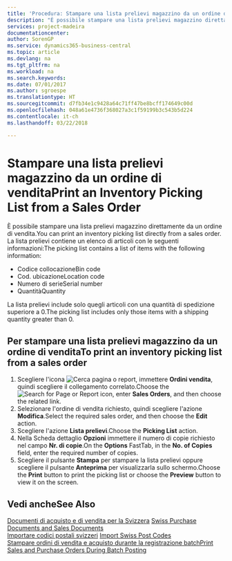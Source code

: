 ```yaml
---
title: 'Procedura: Stampare una lista prelievi magazzino da un ordine di vendita'
description: "È possibile stampare una lista prelievi magazzino direttamente da un ordine di vendita."
services: project-madeira
documentationcenter: 
author: SorenGP
ms.service: dynamics365-business-central
ms.topic: article
ms.devlang: na
ms.tgt_pltfrm: na
ms.workload: na
ms.search.keywords: 
ms.date: 07/01/2017
ms.author: sgroespe
ms.translationtype: HT
ms.sourcegitcommit: d7fb34e1c9428a64c71ff47be8bcff174649c00d
ms.openlocfilehash: 048a61e4736f368027a3c1f59199b3c543b5d224
ms.contentlocale: it-ch
ms.lasthandoff: 03/22/2018

---
```

# <a name="print-an-inventory-picking-list-from-a-sales-order"></a><span data-ttu-id="1ebb5-103">Stampare una lista prelievi magazzino da un ordine di vendita</span><span class="sxs-lookup"><span data-stu-id="1ebb5-103">Print an Inventory Picking List from a Sales Order</span></span>
<span data-ttu-id="1ebb5-104">È possibile stampare una lista prelievi magazzino direttamente da un ordine di vendita.</span><span class="sxs-lookup"><span data-stu-id="1ebb5-104">You can print an inventory picking list directly from a sales order.</span></span> <span data-ttu-id="1ebb5-105">La lista prelievi contiene un elenco di articoli con le seguenti informazioni:</span><span class="sxs-lookup"><span data-stu-id="1ebb5-105">The picking list contains a list of items with the following information:</span></span>  

- <span data-ttu-id="1ebb5-106">Codice collocazione</span><span class="sxs-lookup"><span data-stu-id="1ebb5-106">Bin code</span></span>  
- <span data-ttu-id="1ebb5-107">Cod. ubicazione</span><span class="sxs-lookup"><span data-stu-id="1ebb5-107">Location code</span></span>  
- <span data-ttu-id="1ebb5-108">Numero di serie</span><span class="sxs-lookup"><span data-stu-id="1ebb5-108">Serial number</span></span>  
- <span data-ttu-id="1ebb5-109">Quantità</span><span class="sxs-lookup"><span data-stu-id="1ebb5-109">Quantity</span></span>  

<span data-ttu-id="1ebb5-110">La lista prelievi include solo quegli articoli con una quantità di spedizione superiore a 0.</span><span class="sxs-lookup"><span data-stu-id="1ebb5-110">The picking list includes only those items with a shipping quantity greater than 0.</span></span>  

## <a name="to-print-an-inventory-picking-list-from-a-sales-order"></a><span data-ttu-id="1ebb5-111">Per stampare una lista prelievi magazzino da un ordine di vendita</span><span class="sxs-lookup"><span data-stu-id="1ebb5-111">To print an inventory picking list from a sales order</span></span>  

1.  <span data-ttu-id="1ebb5-112">Scegliere l'icona ![Cerca pagina o report](../../media/ui-search/search_small.png "icona Cerca pagina o report"), immettere **Ordini vendita**, quindi scegliere il collegamento correlato.</span><span class="sxs-lookup"><span data-stu-id="1ebb5-112">Choose the ![Search for Page or Report](../../media/ui-search/search_small.png "Search for Page or Report icon") icon, enter **Sales Orders**, and then choose the related link.</span></span>  
2.  <span data-ttu-id="1ebb5-113">Selezionare l'ordine di vendita richiesto, quindi scegliere l'azione **Modifica**.</span><span class="sxs-lookup"><span data-stu-id="1ebb5-113">Select the required sales order, and then choose the **Edit** action.</span></span>  
3.  <span data-ttu-id="1ebb5-114">Scegliere l'azione **Lista prelievi**.</span><span class="sxs-lookup"><span data-stu-id="1ebb5-114">Choose the **Picking List** action.</span></span>  
4.  <span data-ttu-id="1ebb5-115">Nella Scheda dettaglio **Opzioni** immettere il numero di copie richiesto nel campo **Nr. di copie**.</span><span class="sxs-lookup"><span data-stu-id="1ebb5-115">On the **Options** FastTab, in the **No. of Copies** field, enter the required number of copies.</span></span>  
5.  <span data-ttu-id="1ebb5-116">Scegliere il pulsante **Stampa** per stampare la lista prelievi oppure scegliere il pulsante **Anteprima** per visualizzarla sullo schermo.</span><span class="sxs-lookup"><span data-stu-id="1ebb5-116">Choose the **Print** button to print the picking list or choose the **Preview** button to view it on the screen.</span></span>  

## <a name="see-also"></a><span data-ttu-id="1ebb5-117">Vedi anche</span><span class="sxs-lookup"><span data-stu-id="1ebb5-117">See Also</span></span>  
 <span data-ttu-id="1ebb5-118">[Documenti di acquisto e di vendita per la Svizzera](swiss-purchase-documents-and-sales-documents.md) </span><span class="sxs-lookup"><span data-stu-id="1ebb5-118">[Swiss Purchase Documents and Sales Documents](swiss-purchase-documents-and-sales-documents.md) </span></span>  
 <span data-ttu-id="1ebb5-119">[Importare codici postali svizzeri](how-to-import-swiss-post-codes.md) </span><span class="sxs-lookup"><span data-stu-id="1ebb5-119">[Import Swiss Post Codes](how-to-import-swiss-post-codes.md) </span></span>  
 [<span data-ttu-id="1ebb5-120">Stampare ordini di vendita e acquisto durante la registrazione batch</span><span class="sxs-lookup"><span data-stu-id="1ebb5-120">Print Sales and Purchase Orders During Batch Posting</span></span>](how-to-print-sales-and-purchase-orders-during-batch-posting.md)

